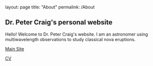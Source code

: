 layout: page
title: "About"
permalink: /About

## Dr. Peter Craig's personal website

Hello! Welcome to Dr. Peter Craig's website. I am an astronomer using multiwavelength observations to study classical nova eruptions. 

[Main Site](https://sites.google.com/g.rit.edu/petercraig/about-me)

[CV](cv.pdf)

